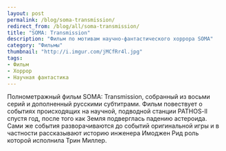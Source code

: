 ```yaml
---
layout: post
permalink: /blog/soma-transmission/
redirect_from: /blog/all/soma-transmission/
title: "SOMA: Transmission"
description: "Фильм по мотивам научно-фантастического хоррора SOMA"
category: "Фильмы"
thumbnail: "http://i.imgur.com/jMCfRr4l.jpg"
tags:
- Фильм
- Хоррор
- Научная фантастика
---
```


<div full>
	<div class="youtube" id="nsgQcRxf3e0"></div>
</div>

Полнометражный фильм SOMA: Transmission, собранный из восьми серий и дополненный русскими субтитрами. Фильм повествует о событиях происходящих на научной, подводной станции PATHOS-ll спустя год, после того как Земля подверглась падению астероида. Сами же события разворачиваются до событий оригинальной игры и в частности рассказывают историю инженера Имоджен Рид роль которой исполнила Трин Миллер.
